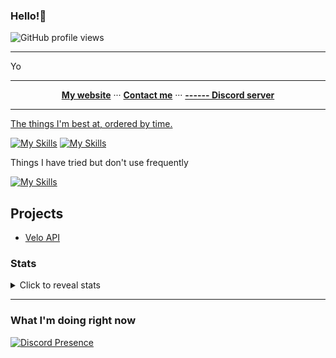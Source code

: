   <h3>Hello!👋</h3>

 ![GitHub profile views](https://komarev.com/ghpvc/?username=mvaqp&color=009999&style=for-the-badge)
  <hr>

Yo



<hr>

  <p align="center">
  <b><a href="https://mvaq.xyz">My website</a></b>
    ···  
  <b><a href="https://discord.com/users/349899862495723520">Contact me</a></b>
    ···  
  <b><a href="https://discord.gg/-">------ Discord server</a></b>
</p>

<hr>


  <a href="https://skillicons.dev">

<summary>The things I'm best at, ordered by time.<summary>

[![My Skills](https://skillicons.dev/icons?i=raspberrypi,linux,html,css,js,github,md,nodejs,discord,bots,php,cloudflare,git,cpp,cs,nginx,vscode,regex,mysql,prisma,netlify,svelte,tailwind,supabase,workers)](https://skillicons.dev)
[![My Skills](https://skillicons.dev/icons?i=py,express,vue,firebase,ts,grafana,go,docker)](https://skillicons.dev)

<summary>Things I have tried but don't use frequently<summary>

   [![My Skills](https://skillicons.dev/icons?i=wordpress,java,eclipse,bootstrap,jquery,sass,deno,figma,materialui,react,nextjs,bash,powershell,prometheus,sass)](https://skillicons.dev)

## Projects
- [Velo API](https://velo.llc/)</a></b>

### Stats

<details>
  <summary>Click to reveal  stats</summary>
<a href="https://git.io/streak-stats"><img src="https://streak-stats.demolab.com?user=mvaqp&theme=prussian" alt="GitHub Streak" /></a>
</details>




<hr>

### What I'm doing right now

[![Discord Presence](https://lanyard.cnrad.dev/api/349899862495723520)](https://discord.com/users/349899862495723520)






<!--
**thevirus15y/thevirus15y** is a ✨ _special_ ✨ repository because its `README.md` (this file) appears on your GitHub profile.

Here are some ideas to get you started:

- 🔭 I’m currently working on ...
- 🌱 I’m currently learning ...
- 👯 I’m looking to collaborate on ...
- 🤔 I’m looking for help with ...
- 💬 Ask me about ...
- 📫 How to reach me: ...
- 😄 Pronouns: ...
- ⚡ Fun fact: ...
-->
